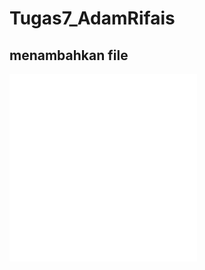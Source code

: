 # Tugas7_AdamRifais

## menambahkan file

![index.html](Tugas7_AdamRifais/index.php)
![css](Tugas7_AdamRifais/styles.css)
